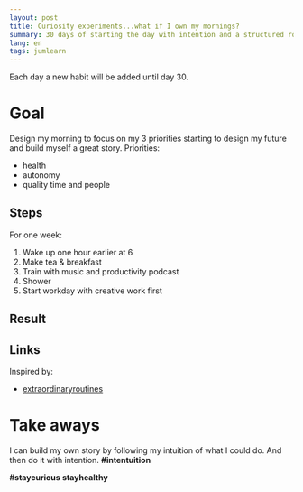 ```yaml
---
layout: post
title: Curiosity experiments...what if I own my mornings?
summary: 30 days of starting the day with intention and a structured routine.
lang: en
tags: jumlearn
---
```


<div class="message">
Each day a new habit will be added until day 30.
</div>

# Goal
Design my morning to focus on my 3 priorities starting to design my future and build myself a great story.
Priorities:
- health
- autonomy
- quality time and people

## Steps
For one week:
1. Wake up one hour earlier at 6 
2. Make tea & breakfast
3. Train with music and productivity podcast
4. Shower
5. Start workday with creative work first

## Result


## Links
Inspired by:

* [extraordinaryroutines](https://extraordinaryroutines.com)


# Take aways
I can build my own story by following my intuition of what I could do. And then do it with intention.
**#intentuition**

**#staycurious** **stayhealthy**
